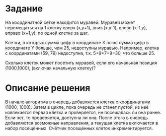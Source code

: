 # Задание
На координатной сетке находится муравей. Муравей может перемещаться на 1 клетку вверх (x,y+1), вниз (x,y-1), влево (x-1,y), вправо (x+1,y), по одной клетке за шаг.

Клетки, в которых сумма цифр в координате X плюс сумма цифр в координате Y больше, чем 25, недоступны муравью. Например, клетка с координатами (59, 79) недоступна, т.к. 5+9+7+9=30, что больше 25.

Сколько клеток может посетить муравей, если его начальная позиция (1000,1000), (включая начальную клетку)?

# Описание решения
В начале алгоритма в очередь добавляется клетка с координатами (1000, 1000).
Затем в цикле, пока очередь не станет пустой, из неё извлекается первая клетка и проверяется, не посещалась ли она ранее.
Если нет, то проверяется, доступна ли она. После этого в очередь добавляются возможные направления, а текущая клетка включается в набор посещённых. Счётчик посещённых клеток инкрементируется.